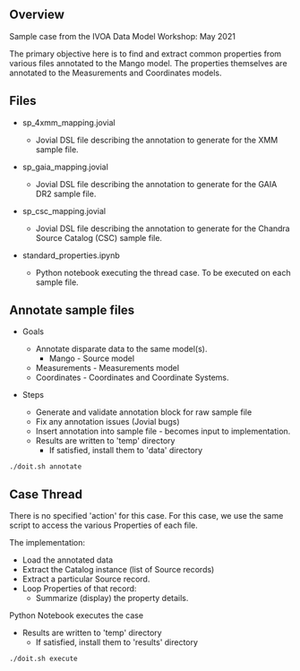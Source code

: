 ## Overview
Sample case from the IVOA Data Model Workshop: May 2021

The primary objective here is to find and extract common properties from various files annotated to the Mango model.
The properties themselves are annotated to the Measurements and Coordinates models.

## Files
* sp_4xmm_mapping.jovial
    * Jovial DSL file describing the annotation to generate for the XMM sample file.

* sp_gaia_mapping.jovial
    * Jovial DSL file describing the annotation to generate for the GAIA DR2 sample file.

* sp_csc_mapping.jovial
    * Jovial DSL file describing the annotation to generate for the Chandra Source Catalog (CSC) sample file.

* standard_properties.ipynb
    * Python notebook executing the thread case.  To be executed on each sample file.

## Annotate sample files
* Goals
    * Annotate disparate data to the same model(s).
        * Mango - Source model
	* Measurements - Measurements model
	* Coordinates - Coordinates and Coordinate Systems.

* Steps
    * Generate and validate annotation block for raw sample file
    * Fix any annotation issues (Jovial bugs)
    * Insert annotation into sample file - becomes input to implementation.
    * Results are written to 'temp' directory
        * If satisfied, install them to 'data' directory
    
```
./doit.sh annotate
```

## Case Thread
There is no specified 'action' for this case.
For this case, we use the same script to access the various Properties of each file.

The implementation:
* Load the annotated data
* Extract the Catalog instance (list of Source records)
* Extract a particular Source record.
* Loop Properties of that record:
    * Summarize (display) the property details.
    
Python Notebook executes the case
* Results are written to 'temp' directory
    * If satisfied, install them to 'results' directory

```
./doit.sh execute
```
